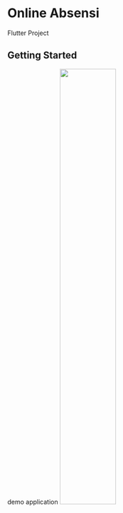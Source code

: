 # Online Absensi

Flutter Project

## Getting Started

demo application 
[<img src="https://youtube.com/shorts/FDOFN1bBtyY" width="50%">](https://youtube.com/shorts/FDOFN1bBtyY "Now in Android: 55")
